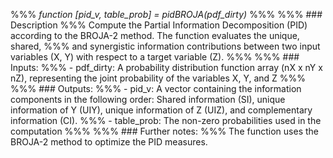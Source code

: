 %%% *function [pid_v, table_prob] = pidBROJA(pdf_dirty)*
%%%
%%% ### Description
%%% Compute the Partial Information Decomposition (PID) according to the BROJA-2 method. The function evaluates the unique, shared,
%%% and synergistic information contributions between two input variables (X, Y) with respect to a target variable (Z).
%%%
%%% ### Inputs:
%%% - pdf_dirty: A probability distribution function array (nX x nY x nZ), representing the joint probability of the variables X, Y, and Z
%%%
%%% ### Outputs:
%%% - pid_v: A vector containing the information components in the following order: Shared information (SI), unique information of Y (UIY), unique information of Z (UIZ), and complementary information (CI).
%%% - table_prob: The non-zero probabilities used in the computation
%%%
%%% ### Further notes:
%%% The function uses the BROJA-2 method to optimize the PID measures.
